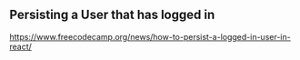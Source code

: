 ## Persisting a User that has logged in

https://www.freecodecamp.org/news/how-to-persist-a-logged-in-user-in-react/